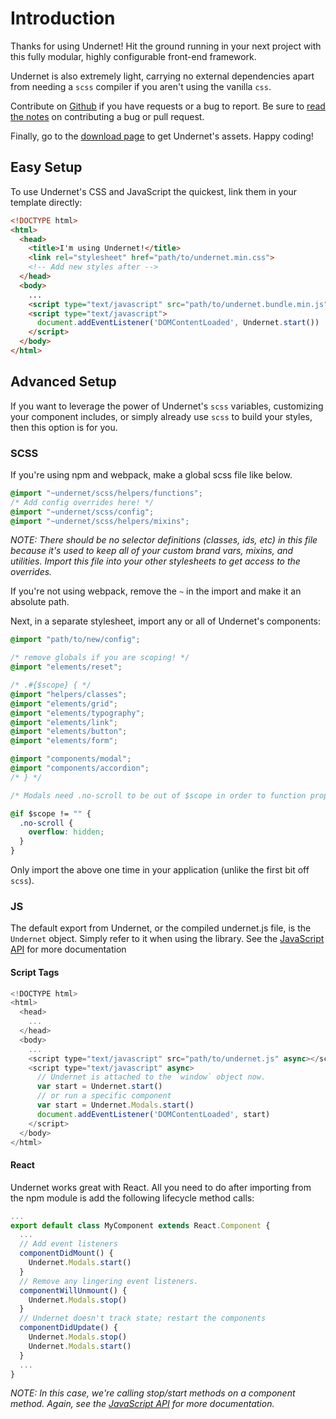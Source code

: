 # Introduction

Thanks for using Undernet! Hit the ground running in your next project with this fully modular, highly configurable front-end framework.

Undernet is also extremely light, carrying no external dependencies apart from needing a `scss` compiler if you aren't using the vanilla `css`.

Contribute on [Github](https://www.github.com/geotrev/undernet/issues) if you have requests or a bug to report. Be sure to [read the notes](https://www.github.com/geotrev/undernet/master/CONTRIBUTING.md) on contributing a bug or pull request.

Finally, go to the [download page](/docs/overview/download) to get Undernet's assets. Happy coding!

## Easy Setup

To use Undernet's CSS and JavaScript the quickest, link them in your template directly:

```html
<!DOCTYPE html>
<html>
  <head>
    <title>I'm using Undernet!</title>
    <link rel="stylesheet" href="path/to/undernet.min.css">
    <!-- Add new styles after -->
  </head>
  <body>
    ...
    <script type="text/javascript" src="path/to/undernet.bundle.min.js" async></script>
    <script type="text/javascript">
      document.addEventListener('DOMContentLoaded', Undernet.start())
    </script>
  </body>
</html>
```

## Advanced Setup

If you want to leverage the power of Undernet's `scss` variables, customizing your component includes, or simply already use `scss` to build your styles, then this option is for you.

### SCSS

If you're using npm and webpack, make a global scss file like below.

```css
@import "~undernet/scss/helpers/functions";
/* Add config overrides here! */
@import "~undernet/scss/config";
@import "~undernet/scss/helpers/mixins";
```

*NOTE: There should be no selector definitions (classes, ids, etc) in this file because it's used to keep all of your custom brand vars, mixins, and utilities. Import this file into your other stylesheets to get access to the overrides.*

If you're not using webpack, remove the `~` in the import and make it an absolute path.

Next, in a separate stylesheet, import any or all of Undernet's components:

```css
@import "path/to/new/config";

/* remove globals if you are scoping! */
@import "elements/reset";

/* .#{$scope} { */
@import "helpers/classes";
@import "elements/grid";
@import "elements/typography";
@import "elements/link";
@import "elements/button";
@import "elements/form";

@import "components/modal";
@import "components/accordion";
/* } */

/* Modals need .no-scroll to be out of $scope in order to function properly. */

@if $scope != "" {
  .no-scroll {
    overflow: hidden;
  }
}
```

Only import the above one time in your application (unlike the first bit off `scss`).

### JS

The default export from Undernet, or the compiled undernet.js file, is the `Undernet` object. Simply refer to it when using the library. See the [JavaScript API](/docs/overview/javascript) for more documentation

#### Script Tags

```js
<!DOCTYPE html>
<html>
  <head>
    ...
  </head>
  <body>
    ...
    <script type="text/javascript" src="path/to/undernet.js" async></script>
    <script type="text/javascript" async>
      // Undernet is attached to the `window` object now.
      var start = Undernet.start()
      // or run a specific component
      var start = Undernet.Modals.start()
      document.addEventListener('DOMContentLoaded', start)
    </script>
  </body>
</html>
```

#### React

Undernet works great with React. All you need to do after importing from the npm module is add the following lifecycle method calls:

```js
...
export default class MyComponent extends React.Component {
  ...
  // Add event listeners
  componentDidMount() {
    Undernet.Modals.start()
  }
  // Remove any lingering event listeners.
  componentWillUnmount() {
    Undernet.Modals.stop()
  }
  // Undernet doesn't track state; restart the components
  componentDidUpdate() {
    Undernet.Modals.stop()
    Undernet.Modals.start()
  }
  ...
}
```

*NOTE: In this case, we're calling stop/start methods on a component method. Again, see the [JavaScript API](/docs/overview/javascript) for more documentation.*
